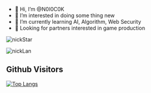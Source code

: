 - 👋 Hi, I’m @N0I0C0K
- 👀 I’m interested in doing some thing new
- 🌱 I’m currently learning AI, Algorithm, Web Security
- 💞️ Looking for partners interested in game production

<p> <img src="https://github-readme-stats.vercel.app/api?username=N0I0C0K&show_icons=true&theme=vue" alt="nickStar" />
<p> <img src="https://github-readme-stats.vercel.app/api/top-langs/?username=N0I0C0K&layout=compact" alt="nickLan" />

## Github Visitors
[![Top Langs](https://profile-counter.glitch.me/N0I0C0K/count.svg)](https://github.com/N0I0C0K)
